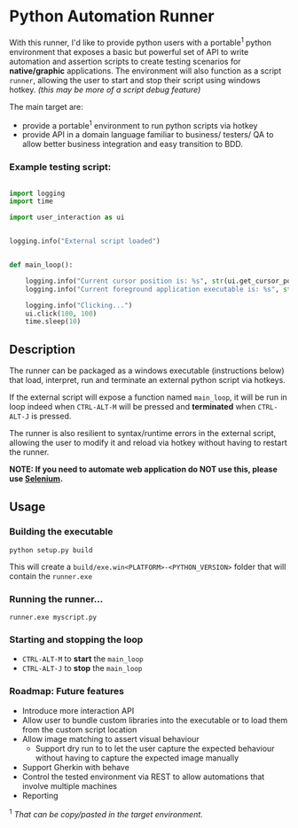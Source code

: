 # Python Automation Runner


With this runner, I'd like to provide python users with a portable<sup>1</sup> python environment that exposes a basic but powerful set of API to write automation and assertion scripts to create testing scenarios for **native/graphic** applications.
The environment will also function as a script `runner`, allowing the user to start and stop their script using windows hotkey. *(this may be more of a script debug feature)*

The main target are:
- provide a portable<sup>1</sup> environment to run python scripts via hotkey
- provide API in a domain language familiar to business/ testers/ QA to allow better business integration and easy transition to BDD.



### Example testing script:
```python

import logging
import time

import user_interaction as ui


logging.info("External script loaded")


def main_loop():

    logging.info("Current cursor position is: %s", str(ui.get_cursor_pos()))
    logging.info("Current foreground application executable is: %s", str(ui.get_foreground_window_executable()))

    logging.info("Clicking...")
    ui.click(100, 100)
    time.sleep(10)    

```

## Description

The runner can be packaged as a windows executable (instructions below) that load, interpret, run and terminate an external python script via hotkeys. 

If the external script will expose a function named `main_loop`, it will be run in loop indeed when `CTRL-ALT-M` will be pressed and **terminated** when  `CTRL-ALT-J` is pressed.

The runner is also resilient to syntax/runtime errors in the external script, allowing the user to modify it and reload via hotkey without having to restart the runner.

**NOTE: If you need to automate web application do NOT use this, please use [Selenium][2].**

## Usage

### Building the executable
    python setup.py build
This will create a `build/exe.win<PLATFORM>-<PYTHON_VERSION>` folder that will contain the `runner.exe`

### Running the runner...

    runner.exe myscript.py

### Starting and stopping the loop

- `CTRL-ALT-M` to **start** the `main_loop`
- `CTRL-ALT-J` to **stop** the `main_loop`


### Roadmap: Future features

- Introduce more interaction API
- Allow user to bundle custom libraries into the executable or to load them from the custom script location
- Allow image matching to assert visual behaviour
  - Support dry run to to let the user capture the expected behaviour without having to capture the expected image manually
- Support Gherkin with behave
- Control the tested environment via REST to allow automations that involve multiple machines
- Reporting



<sup>1</sup> *That can be copy/pasted in the target environment.*



  [1]: http://ahkscript.org/
  [2]: http://www.seleniumhq.org/
